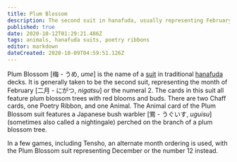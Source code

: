 ```yaml
---
title: Plum Blossom
description: The second suit in hanafuda, usually representing February or the number 2
published: true
date: 2020-10-12T01:29:21.486Z
tags: animals, hanafuda suits, poetry ribbons
editor: markdown
dateCreated: 2020-10-09T04:59:51.126Z
---
```


Plum Blossom [梅 - うめ, *ume*] is the name of a [suit](/en/hanafuda/suits) in traditional [hanafuda](/en/hanafuda) decks. It is generally taken to be the second suit, representing the month of February [二月 - にがつ, *nigatsu*] or the numeral 2. The cards in this suit all feature plum blossom trees with red blooms and buds. There are two Chaff cards, one Poetry Ribbon, and one Animal. The Animal card of the Plum Blossom suit features a Japanese bush warbler [鴬 - うぐいす, *uguisu*] (sometimes also called a nightingale) perched on the branch of a plum blossom tree.

In a few games, including Tensho, an alternate month ordering is used, with the Plum Blossom suit representing December or the number 12 instead.
